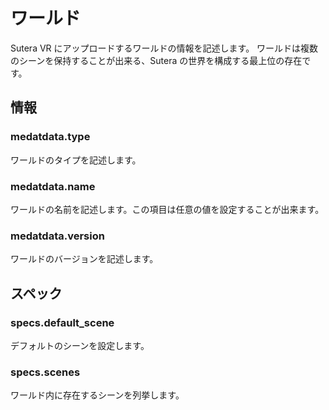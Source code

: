 # ワールド

Sutera VR にアップロードするワールドの情報を記述します。
ワールドは複数のシーンを保持することが出来る、Sutera の世界を構成する最上位の存在です。

## 情報

### medatdata.type

ワールドのタイプを記述します。

### medatdata.name

ワールドの名前を記述します。この項目は任意の値を設定することが出来ます。

### medatdata.version

ワールドのバージョンを記述します。

## スペック

### specs.default_scene

デフォルトのシーンを設定します。

### specs.scenes

ワールド内に存在するシーンを列挙します。
